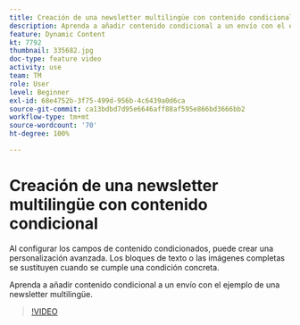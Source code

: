 ```yaml
---
title: Creación de una newsletter multilingüe con contenido condicional
description: Aprenda a añadir contenido condicional a un envío con el ejemplo de una newsletter multilingüe.
feature: Dynamic Content
kt: 7792
thumbnail: 335682.jpg
doc-type: feature video
activity: use
team: TM
role: User
level: Beginner
exl-id: 68e4752b-3f75-499d-956b-4c6439a0d6ca
source-git-commit: ca13bdbd7d95e6646aff88af595e866bd3666bb2
workflow-type: tm+mt
source-wordcount: '70'
ht-degree: 100%

---
```


# Creación de una newsletter multilingüe con contenido condicional

Al configurar los campos de contenido condicionados, puede crear una personalización avanzada. Los bloques de texto o las imágenes completas se sustituyen cuando se cumple una condición concreta.

Aprenda a añadir contenido condicional a un envío con el ejemplo de una newsletter multilingüe.

>[!VIDEO](https://video.tv.adobe.com/v/335682?quality=12)
